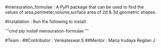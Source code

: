 #mensuration_formulae :
A PyPI package that can be used to find the values of area,perimeter,volume,surface area of 2d & 3d geometric shapes.

#Installation :
Run the following to install:

'''cmd
pip install mensuration-formulae
'''

#Team :
##Contributor : Venkateswar.S
##Mentor      : Maria Irudaya Regilan J